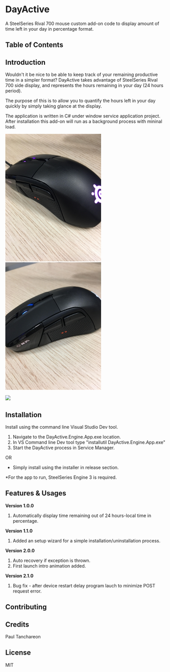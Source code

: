 # DayActive
A SteelSeries Rival 700 mouse custom add-on code to display amount of time left in your day in percentage format.

## Table of Contents

## Introduction
Wouldn't it be nice to be able to keep track of your remaining productive time in a simpler format? DayActive takes advantage of SteelSeries Rival 700 side display, and represents the hours remaining in your day (24 hours period).

The purpose of this is to allow you to quantify the hours left in your day quickly by simply taking glance at the display. 

The application is written in C# under window service application project. After installation this add-on will run as a background process with mininal load.

<p>
<img src="img/1.jpg"  width="300"/>
<img src="img/2.jpg"  width="300"/>
</p>
<img src="img/DayActiveDemoGIF.gif"  width="600"/>


## Installation
Install using the command line Visual Studio Dev tool.
1. Navigate to the DayActive.Engine.App.exe location.
2. In VS Command line Dev tool type "installutil DayActive.Engine.App.exe"
3. Start the DayActive process in Service Manager.

OR

- Simply install using the installer in release section.

*For the app to run, SteelSeries Engine 3 is required.

## Features & Usages
**Version 1.0.0**
1. Automatically display time remaining out of 24 hours-local time in percentage.

**Version 1.1.0**
1. Added an setup wizard for a simple installation/uninstallation process.

**Version 2.0.0**
1. Auto recovery if exception is thrown. 
2. First launch intro animation added.

**Version 2.1.0**
1. Bug fix - after device restart delay program lauch to minimize POST request error.

## Contributing


## Credits
Paul Tanchareon

## License
MIT

